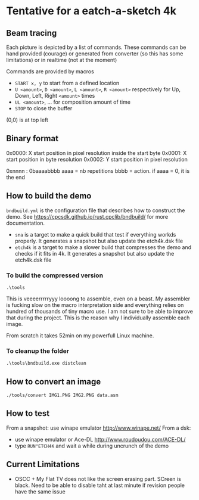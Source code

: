 # Tentative for a eatch-a-sketch 4k

## Beam tracing

Each picture is depicted by a list of commands. These commands can be hand provided (courage) or generated from converter (so this has some limitations) or in realtime (not at the moment)

Commands are provided by macros

- `START x, y` to start from a defined location
- `U <amount>`, `D <amount>`, `L <amount>`, `R <amount>` respectively for Up, Down, Left, Right `<amount>` times
- `UL <amount>`, ... for composition amount of time
- `STOP` to close the buffer


(0,0) is at top left


## Binary format

0x0000: X start position in pixel resolution inside the start byte
0x0001: X start position in byte  resolution
0x0002: Y start position in pixel resolution


0xnnnn : 0baaaabbbb aaaa = nb repetitions bbbb = action. if aaaa = 0, it is the end


## How to build the demo

`bndbuild.yml` is the configuration file that describes how to construct the demo. See <https://cpcsdk.github.io/rust.cpclib/bndbuild/> for more documentation.

- `sna` is a target to make a quick build that test if everything workds properly. It generates a snapshot but also update the etch4k.dsk file
- `etch4k` is a target to make a slower build that compresses the demo and checks if it fits in 4k. It generates a snapshot but also update the etch4k.dsk file


### To build the compressed version

```
.\tools
```

This is veeeerrrrryyy loooong to assemble, even on a beast.
My assembler is fucking slow on the macro interpretation side and everything relies on hundred of thousands of tiny macro use. 
I am not sure to be able to improve that during the project.
This is the reason why I individually assemble each image.


From scratch it takes 52min on my powerfull Linux machine.

### To cleanup the folder

```
.\tools\bndbuild.exe distclean
```

## How to convert an image

```
./tools/convert IMG1.PNG IMG2.PNG data.asm
```

## How to test

From a snapshot: use winape emulator http://www.winape.net/
From a dsk: 

 - use winape emulator or Ace-DL http://www.roudoudou.com/ACE-DL/
 - type `RUN"ETCH4K` and wait a while during uncrunch of the demo


## Current Limitations

- OSCC + My Flat TV does not like the screen erasing part. SCreen is black. Need to be able to disable taht at last minute if revision people have the same issue